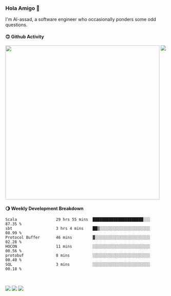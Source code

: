 ### Hola Amigo 🤣   

I'm Al-assad, a software engineer who occasionally ponders some odd questions.  
 
#### 🙃 Github Activity 
<div>
  <img src="https://github-readme-stats.vercel.app/api?username=al-assad&show_icons=true" align="top" style="display: inline-block;" width="480"/>
  <img src="https://github-readme-stats.vercel.app/api/top-langs/?username=al-assad&hide=css,html&langs_count=8&layout=compact" align="top" style="display: inline-block;"/>
</div>

#### 🌖 Weekly Development Breakdown
<!--START_SECTION:waka-->

```text
Scala                 29 hrs 55 mins  ██████████████████████░░░   87.35 %
sbt                   3 hrs 4 mins    ██▒░░░░░░░░░░░░░░░░░░░░░░   08.99 %
Protocol Buffer       46 mins         ▓░░░░░░░░░░░░░░░░░░░░░░░░   02.28 %
HOCON                 11 mins         ░░░░░░░░░░░░░░░░░░░░░░░░░   00.56 %
protobuf              8 mins          ░░░░░░░░░░░░░░░░░░░░░░░░░   00.40 %
SQL                   3 mins          ░░░░░░░░░░░░░░░░░░░░░░░░░   00.18 %
```

<!--END_SECTION:waka-->

<br>

<a href="https://twitter.com/Alassad_dev"><img src="https://img.shields.io/badge/Twitter-@Alassad__dev-blue?style=flat&logo=twitter" /></a>
<a href="https://t.me/alassad_dev"><img src="https://img.shields.io/badge/Telegram-@alassad__dev-orange?style=flat&logo=telegram" /></a>
<a href="https://al-assad.github.io"><img src="https://img.shields.io/badge/Blogs-Linying_Assad's_Blog-yellow?style=flat&logo=github" /></a>

